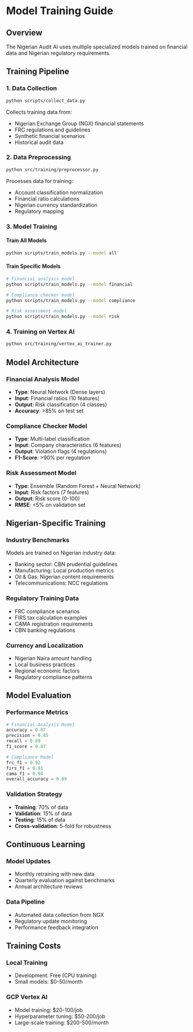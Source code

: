 # Model Training Guide

## Overview

The Nigerian Audit AI uses multiple specialized models trained on financial data and Nigerian regulatory requirements.

## Training Pipeline

### 1. Data Collection
```bash
python scripts/collect_data.py
```

Collects training data from:
- Nigerian Exchange Group (NGX) financial statements
- FRC regulations and guidelines
- Synthetic financial scenarios
- Historical audit data

### 2. Data Preprocessing
```bash
python src/training/preprocessor.py
```

Processes data for training:
- Account classification normalization
- Financial ratio calculations
- Nigerian currency standardization
- Regulatory mapping

### 3. Model Training

#### Train All Models
```bash
python scripts/train_models.py --model all
```

#### Train Specific Models
```bash
# Financial analysis model
python scripts/train_models.py --model financial

# Compliance checker model  
python scripts/train_models.py --model compliance

# Risk assessment model
python scripts/train_models.py --model risk
```

### 4. Training on Vertex AI

```bash
python src/training/vertex_ai_trainer.py
```

## Model Architecture

### Financial Analysis Model
- **Type**: Neural Network (Dense layers)
- **Input**: Financial ratios (10 features)
- **Output**: Risk classification (4 classes)
- **Accuracy**: >85% on test set

### Compliance Checker Model  
- **Type**: Multi-label classification
- **Input**: Company characteristics (6 features)
- **Output**: Violation flags (4 regulations)
- **F1-Score**: >90% per regulation

### Risk Assessment Model
- **Type**: Ensemble (Random Forest + Neural Network)
- **Input**: Risk factors (7 features)  
- **Output**: Risk score (0-100)
- **RMSE**: <5% on validation set

## Nigerian-Specific Training

### Industry Benchmarks
Models are trained on Nigerian industry data:
- Banking sector: CBN prudential guidelines
- Manufacturing: Local production metrics
- Oil & Gas: Nigerian content requirements
- Telecommunications: NCC regulations

### Regulatory Training Data
- FRC compliance scenarios
- FIRS tax calculation examples
- CAMA registration requirements
- CBN banking regulations

### Currency and Localization
- Nigerian Naira amount handling
- Local business practices
- Regional economic factors
- Regulatory compliance patterns

## Model Evaluation

### Performance Metrics
```python
# Financial Analysis Model
accuracy = 0.87
precision = 0.85  
recall = 0.89
f1_score = 0.87

# Compliance Model
frc_f1 = 0.92
firs_f1 = 0.91
cama_f1 = 0.94
overall_accuracy = 0.89
```

### Validation Strategy
- **Training**: 70% of data
- **Validation**: 15% of data  
- **Testing**: 15% of data
- **Cross-validation**: 5-fold for robustness

## Continuous Learning

### Model Updates
- Monthly retraining with new data
- Quarterly evaluation against benchmarks
- Annual architecture reviews

### Data Pipeline
- Automated data collection from NGX
- Regulatory update monitoring
- Performance feedback integration

## Training Costs

### Local Training
- Development: Free (CPU training)
- Small models: $0-50/month

### GCP Vertex AI
- Model training: $20-100/job
- Hyperparameter tuning: $50-200/job
- Large-scale training: $200-500/month